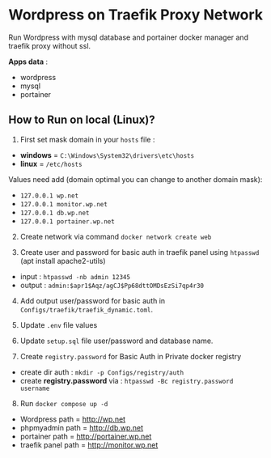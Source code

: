 # Wordpress on Traefik Proxy Network

Run Wordpress with mysql database and portainer docker manager and traefik proxy without ssl.

**Apps data** :
- wordpress
- mysql
- portainer

## How to Run on local (Linux)?

1. First set mask domain in your `hosts` file :

- **windows** = `C:\Windows\System32\drivers\etc\hosts`
- **linux** = `/etc/hosts`

Values need add (domain optimal you can change to another domain mask):

- `127.0.0.1 wp.net`
- `127.0.0.1 monitor.wp.net`
- `127.0.0.1 db.wp.net`
- `127.0.0.1 portainer.wp.net`

2. Create network via command `docker network create web`

3. Create user and password for basic auth in traefik panel using `htpasswd` (apt install apache2-utils)

- input : `htpasswd -nb admin 12345`
- output : `admin:$apr1$Aqz/agCJ$Pp68dttOMDsEzSi7qp4r30`

4. Add output user/password for basic auth in `Configs/traefik/traefik_dynamic.toml`.

5. Update `.env` file values

6. Update `setup.sql` file user/password and database name.

7. Create `registry.password` for Basic Auth in Private docker registry

- create dir auth : `mkdir -p Configs/registry/auth`
- create **registry.password** via : `htpasswd -Bc registry.password username`

8. Run `docker compose up -d`

- Wordpress path = http://wp.net
- phpmyadmin path = http://db.wp.net
- portainer path = http://portainer.wp.net
- traefik panel path = http://monitor.wp.net
